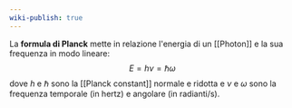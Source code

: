```yaml
---
wiki-publish: true
---
```

La **formula di Planck** mette in relazione l'energia di un [[Photon]] e la sua frequenza in modo lineare:
$$E=h\nu=\hbar\omega$$
dove $h$ e $\hbar$ sono la [[Planck constant]] normale e ridotta e $\nu$ e $\omega$ sono la frequenza temporale (in hertz) e angolare (in radianti/s).